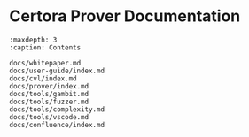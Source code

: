 Certora Prover Documentation
============================

```{toctree}
:maxdepth: 3
:caption: Contents

docs/whitepaper.md
docs/user-guide/index.md
docs/cvl/index.md
docs/prover/index.md
docs/tools/gambit.md
docs/tools/fuzzer.md
docs/tools/complexity.md
docs/tools/vscode.md
docs/confluence/index.md
```

